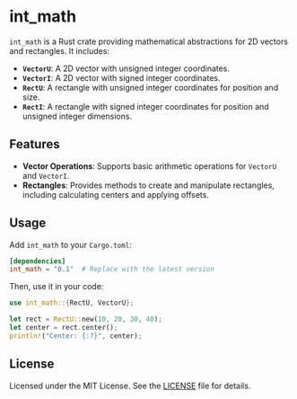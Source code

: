 # int_math

`int_math` is a Rust crate providing mathematical abstractions for 2D vectors and rectangles. It includes:

- **`VectorU`**: A 2D vector with unsigned integer coordinates.
- **`VectorI`**: A 2D vector with signed integer coordinates.
- **`RectU`**: A rectangle with unsigned integer coordinates for position and size.
- **`RectI`**: A rectangle with signed integer coordinates for position and unsigned integer dimensions.

## Features

- **Vector Operations**: Supports basic arithmetic operations for `VectorU` and `VectorI`.
- **Rectangles**: Provides methods to create and manipulate rectangles, including calculating centers and applying offsets.

## Usage

Add `int_math` to your `Cargo.toml`:

```toml
[dependencies]
int_math = "0.1"  # Replace with the latest version
```

Then, use it in your code:

```rust
use int_math::{RectU, VectorU};

let rect = RectU::new(10, 20, 30, 40);
let center = rect.center();
println!("Center: {:?}", center);
```

## License

Licensed under the MIT License. See the [LICENSE](LICENSE) file for details.